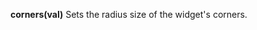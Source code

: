 <a name="checkbox_corner"></a>
**corners(val)** Sets the radius size of the widget's corners.

<!--UPDATE WIDGET_IN_CSOUND
    SIdent sprintf "corners(%d) ", rnd(100)/80
    SIdentifier strcat SIdentifier, SIdent
-->